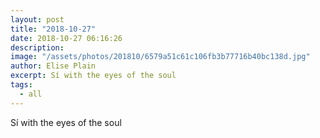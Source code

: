 ```yaml
---
layout: post
title: "2018-10-27"
date: 2018-10-27 06:16:26
description: 
image: "/assets/photos/201810/6579a51c61c106fb3b77716b40bc138d.jpg"
author: Elise Plain
excerpt: Sí with the eyes of the soul
tags: 
  - all
---
```


Sí with the eyes of the soul
<p></p>